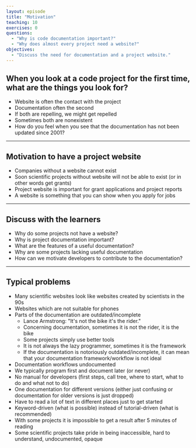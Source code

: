 ```yaml
---
layout: episode
title: "Motivation"
teaching: 10
exercises: 0
questions:
  - "Why is code documentation important?"
  - "Why does almost every project need a website?"
objectives:
  - "Discuss the need for documentation and a project website."
---
```


## When you look at a code project for the first time, what are the things you look for?

- Website is often the contact with the project
- Documentation often the second
- If both are repelling, we might get repelled
- Sometimes both are nonexistent
- How do you feel when you see that the documentation has not been updated since 2001?

---

## Motivation to have a project website

- Companies without a website cannot exist
- Soon scientific projects without website will not be able to exist (or in other words get grants)
- Project website is important for grant applications and project reports
- A website is something that you can show when you apply for jobs

---

## Discuss with the learners

- Why do some projects not have a website?
- Why is project documentation important?
- What are the features of a useful documentation?
- Why are some projects lacking useful documentation
- How can we motivate developers to contribute to the documentation?

---

## Typical problems

- Many scientific websites look like websites created by scientists in the 90s
- Websites which are not suitable for phones
- Parts of the documentation are outdated/incomplete
  - Lance Armstrong: "It's not the bike it's the rider."
  - Concerning documentation, sometimes it is not the rider, it is the bike
  - Some projects simply use better tools
  - It is not always the lazy programmer, sometimes it is the framework
  - If the documentation is notoriously outdated/incomplete, it can mean
    that your documentation framework/workflow is not ideal
- Documentation workflows undocumented
- We typically program first and document later (or never)
- No manual for developers (first steps, call tree, where to start, what to do and what not to do)
- One documentation for different versions (either just confusing or documentation for
  older versions is just dropped)
- Have to read a lot of text in different places just to get started
- Keyword-driven (what is possible) instead of tutorial-driven (what is recommended)
- With some projects it is impossible to get a result after 5 minutes of reading
- Some scientific projects take pride in being inaccessible, hard to understand, undocumented, opaque
